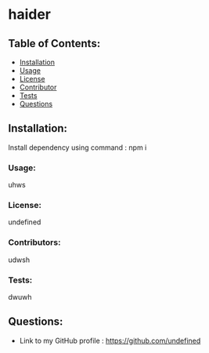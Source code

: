 
  # haider

## Table of Contents:

* [Installation](#Installation)
* [Usage](#Usage)
* [License](#License)
* [Contributor](#Contributors)
* [Tests](#Tests)
* [Questions](#Questions)
## Installation:

Install dependency using command : npm i
### Usage:

uhws
### License:

undefined
### Contributors:

udwsh
### Tests:

dwuwh
## Questions:

* Link to my GitHub profile : https://github.com/undefined

